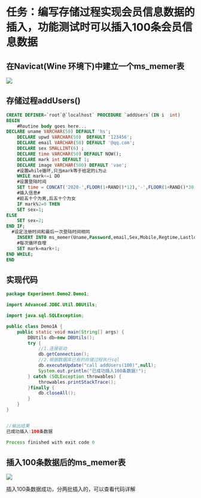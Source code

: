 <!-- toc -->

# 任务：编写存储过程实现会员信息数据的插入，功能测试时可以插入100条会员信息数据

## 在Navicat(Wine 环境下)中建立一个ms_memer表

![](https://picture.hs-vae.com/image-20201224184104249.png)

## 存储过程addUsers()

```sql
CREATE DEFINER=`root`@`localhost` PROCEDURE `addUsers`(IN i  int)
BEGIN
	#Routine body goes here...
DECLARE uname VARCHAR(50) DEFAULT 'hs';
	DECLARE upwd VARCHAR(50)  DEFAULT '123456';
	DECLARE email VARCHAR(50) DEFAULT '@qq.com';
    DECLARE sex SMALLINT(6) ;
	DECLARE time VARCHAR(50) DEFAULT NOW();
	DECLARE mark int DEFAULT 1;	
	DECLARE image VARCHAR(500) DEFAULT 'vae';
	#设置while循环,只当mark等于给定的i为止
	WHILE mark<=i DO
	#设置登陆时间
	SET time = CONCAT('2020-',FLOOR(1+RAND()*12),'-',FLOOR(1+RAND()*30),' ',FLOOR(RAND()*23),':',FLOOR(RAND()*59),':',FLOOR(RAND()*59));
	#插入信息#
	#前五十个为男,后五十个为女
	IF mark%2=0 THEN
	SET sex=1;    
ELSE
	SET sex=2;
END IF;
  #设定注册时间和最后一次登陆时间相同
	INSERT INTO ms_memer(Uname,Password,email,Sex,Mobile,Regtime,Lastlogin,Image) VALUES (CONCAT(uname,mark),CONCAT(mark,upwd),CONCAT(mark,upwd,email),sex,CONCAT(1,FLOOR(RAND()*10000000000)),time,time,CONCAT(image,mark));
	#每次循环自增
	SET mark=mark+1;
END WHILE;
END
```

## 实现代码

```java
package Experiment.Demo2.Demo1;

import Advanced.JDBC.Util.DBUtils;

import java.sql.SQLException;

public class Demo1A {
    public static void main(String[] args) {
        DBUtils db=new DBUtils();
        try {
            //1.连接驱动
            db.getConnection();
            //2.根据数据库已有的存储过程执行sql
            db.executeUpdate("call addUsers(100)",null);
            System.out.println("已成功插入100条数据!");
        } catch (SQLException throwables) {
            throwables.printStackTrace();
        }finally {
            db.closeAll();
        }
    }
}


//输出结果
已成功插入:100条数据

Process finished with exit code 0
```

## 插入100条数据后的ms_memer表

![](https://picture.hs-vae.com/image-20201224190737759.png)

插入100条数据成功，分两批插入的，可以查看代码详解